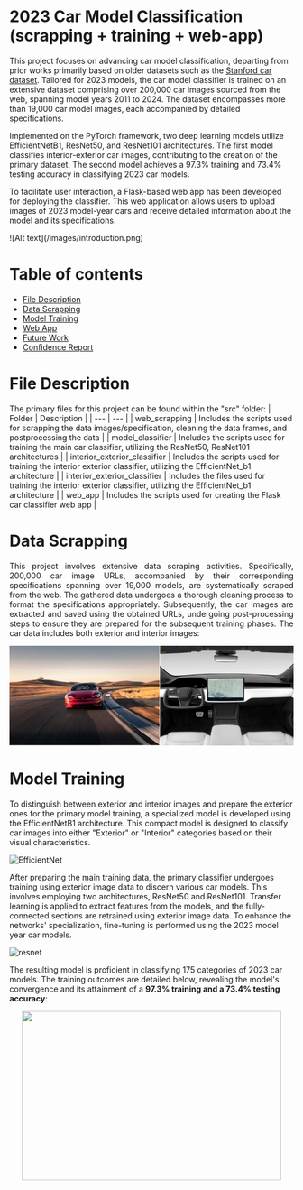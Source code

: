 # 2023 Car Model Classification (scrapping + training + web-app)

This project focuses on advancing car model classification, departing from prior works primarily based on older datasets such as the [Stanford car dataset](https://ai.stanford.edu/~jkrause/papers/fgvc13.pdf). Tailored for 2023 models, the car model classifier is trained on an extensive dataset comprising over 200,000 car images sourced from the web, spanning model years 2011 to 2024. The dataset encompasses more than 19,000 car model images, each accompanied by detailed specifications.

Implemented on the PyTorch framework, two deep learning models utilize EfficientNetB1, ResNet50, and ResNet101 architectures. The first model classifies interior-exterior car images, contributing to the creation of the primary dataset. The second model achieves a 97.3% training and 73.4% testing accuracy in classifying 2023 car models.

To facilitate user interaction, a Flask-based web app has been developed for deploying the classifier. This web application allows users to upload images of 2023 model-year cars and receive detailed information about the model and its specifications.



<p>![Alt text](/images/introduction.png)</p>



Table of contents
=================

<!--ts-->
  * [File Description](#files)  
  * [Data Scrapping](#data)  
  * [Model Training](#model)
  * [Web App](#webapp)
  * [Future Work](#future)
  * [Confidence Report](#confidence)
<!--te--> 

File Description
================

The primary files for this project can be found within the "src" folder:
| Folder | Description |
| --- | --- |
| web_scrapping |  Includes the scripts used for scrapping the data images/specification, cleaning the data frames, and postprocessing the data |
| model_classifier | Includes the scripts used for training the main car classifier, utilizing the ResNet50, ResNet101 architectures |
| interior_exterior_classifier |  Includes the scripts used for training the interior exterior classifier, utilizing the EfficientNet_b1 architecture |
| interior_exterior_classifier |  Includes the files used for training the interior exterior classifier, utilizing the EfficientNet_b1 architecture |
| web_app |  Includes the scripts used for creating the Flask car classifier web app |

Data Scrapping
================
<p align="justify"> 
This project involves extensive data scraping activities. Specifically, 200,000 car image URLs, accompanied by their corresponding specifications spanning over 19,000 models, are systematically scraped from the web. The gathered data undergoes a thorough cleaning process to format the specifications appropriately. Subsequently, the car images are extracted and saved using the obtained URLs, undergoing post-processing steps to ensure they are prepared for the subsequent training phases. The car data includes both exterior and interior images:
 </p>



![Image Alt text](/images/data.PNG)

Model Training
================

To distinguish between exterior and interior images and prepare the exterior ones for the primary model training, a specialized model is developed using the EfficientNetB1 architecture. This compact model is designed to classify car images into either "Exterior" or "Interior" categories based on their visual characteristics.



![EfficientNet](https://github.com/arash-hashemi1/webapp_car_classification/assets/48169508/29d2eba2-cf8d-4ce5-b964-f49855acbd87)


<p align="justify"> 
 
After preparing the main training data, the primary classifier undergoes training using exterior image data to discern various car models. This involves employing two architectures, ResNet50 and ResNet101. Transfer learning is applied to extract features from the models, and the fully-connected sections are retrained using exterior image data. To enhance the networks' specialization, fine-tuning is performed using the 2023 model year car models. 



![resnet](https://github.com/arash-hashemi1/webapp_car_classification/assets/48169508/23b8d993-c10e-412a-bc2b-10e82eef6ff3)



The resulting model is proficient in classifying 175 categories of 2023 car models. The training outcomes are detailed below, revealing the model's convergence and its attainment of a **97.3% training and a 73.4% testing accuracy**:

<p align="center">
  <img width="460" height="300" src=![results](https://github.com/arash-hashemi1/webapp_car_classification/assets/48169508/f0fb2378-66eb-4186-9095-a81d1058104f)>
</p>
  



 </p>




